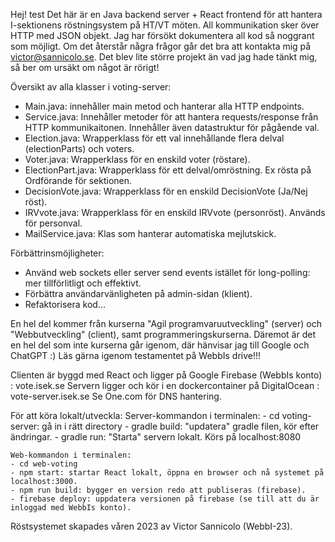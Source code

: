 Hej! 
test
Det här är en Java backend server + React frontend för att hantera I-sektionens röstningsystem på HT/VT möten. 
All kommunikation sker över HTTP med JSON objekt. Jag har försökt dokumentera all kod så noggrant som möjligt. 
Om det återstår några frågor går det bra att kontakta mig på victor@sannicolo.se. Det blev lite större projekt än
vad jag hade tänkt mig, så ber om ursäkt om något är rörigt! 

Översikt av alla klasser i voting-server: 
- Main.java: innehåller main metod och hanterar alla HTTP endpoints. 
- Service.java: Innehåller metoder för att hantera requests/response från HTTP kommunikaitonen. Innehåller även datastruktur för pågående val. 
- Election.java: Wrapperklass för ett val innehållande flera delval (electionParts) och voters. 
- Voter.java: Wrapperklass för en enskild voter (röstare). 
- ElectionPart.java: Wrapperklass för ett delval/omröstning. Ex rösta på Ordförande för sektionen. 
- DecisionVote.java: Wrapperklass för en enskild DecisionVote (Ja/Nej röst).
- IRVvote.java: Wrapperklass för en enskild IRVvote (personröst). Används för personval.
- MailService.java: Klas som hanterar automatiska mejlutskick. 

Förbättrinsmöjligheter:
- Använd web sockets eller server send events istället för long-polling: mer tillförlitligt och effektivt. 
- Förbättra användarvänligheten på admin-sidan (klient). 
- Refaktorisera kod... 

En hel del kommer från kurserna "Agil programvaruutveckling" (server) och "Webbutveckling" (client), samt programmeringskurserna. Däremot är det en hel del som inte kurserna går igenom, där hänvisar jag till Google och ChatGPT :) 
Läs gärna igenom testamentet på WebbIs drive!!! 

Clienten är byggd med React och ligger på Google Firebase (WebbIs konto) : vote.isek.se 
Servern ligger och kör i en dockercontainer på DigitalOcean : vote-server.isek.se 
Se One.com för DNS hantering. 

För att köra lokalt/utveckla: 
    Server-kommandon i terminalen: 
    - cd voting-server: gå in i rätt directory 
    - gradle build: "updatera" gradle filen, kör efter ändringar. 
    - gradle run: "Starta" servern lokalt. Körs på localhost:8080

    Web-kommandon i terminalen: 
    - cd web-voting
    - npm start: startar React lokalt, öppna en browser och nå systemet på localhost:3000. 
    - npm run build: bygger en version redo att publiseras (firebase). 
    - firebase deploy: uppdatera versionen på firebase (se till att du är inloggad med WebbIs konto). 




Röstsystemet skapades våren 2023 av Victor Sannicolo (WebbI-23). 
